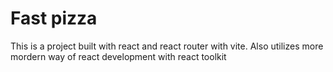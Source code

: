 # Fast pizza

This is a project built with react and react router with vite. Also utilizes more mordern way of react development with react toolkit
